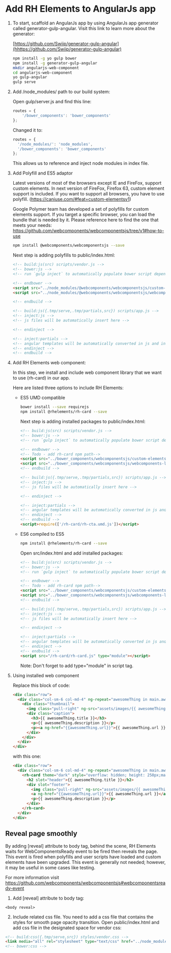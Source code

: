 # Add RH Elements to AngularJs app

1. To start, scaffold an AngularJs app by using AngularJs app generator
called generator-gulp-angular. Visit this link to learn more about the
generator:

    [https://github.com/Swiip/generator-gulp-angular](hhttps://github.com/Swiip/generator-gulp-angular)

    ```bash
    npm install -g yo gulp bower
    npm install -g generator-gulp-angular
    mkdir angularjs-web-component
    cd angularjs-web-component
    yo gulp-angular
    gulp serve
    ```

2. Add /node_modules/ path to our build system:

    Open gulp/server.js and find this line:
    ```javascript
    routes = {
        '/bower_components': 'bower_components'
    };
    ```
    Changed it to:
    ```javascript
    routes = {
      '/node_modules/': 'node_modules',
      '/bower_components': 'bower_components'
    };
    ```

    This allows us to reference and inject node modules in index file.

3.  Add Polyfill and ES5 adaptor

    Latest versions of most of the browsers except IE and FireFox, support custom elements. In next version of FireFox, Firefox  63, custom element support is included. If you want to support all browsers, you have to use polyfill. (https://caniuse.com/#feat=custom-elementsv1)

    Google Polymer team has developed a set of polyfills for custom elements support. If you target a specific browser, you can load the bundle that is needed by it. Please reference here to find the one that meets your needs: https://github.com/webcomponents/webcomponentsjs/tree/v1#how-to-use

    ```bash
    npm install @webcomponents/webcomponentsjs --save
    ```

    Next step is adding polyfills to public/index.html:

    ```html
    <!-- build:js(src) scripts/vendor.js -->
    <!-- bower:js -->
    <!-- run `gulp inject` to automatically populate bower script dependencies -->

    <!-- endbower -->
    <script src="../node_modules/@webcomponents/webcomponentsjs/custom-elements-es5-adapter.js"></script>
    <script src="../node_modules/@webcomponents/webcomponentsjs/webcomponents-loader.js"></script>

    <!-- endbuild -->

    <!-- build:js({.tmp/serve,.tmp/partials,src}) scripts/app.js -->
    <!-- inject:js -->
    <!-- js files will be automatically insert here -->

    <!-- endinject -->

    <!-- inject:partials -->
    <!-- angular templates will be automatically converted in js and inserted here -->
    <!-- endinject -->
    <!-- endbuild -->
    ```

4. Add RH Elements web component:

    In this step, we install and include web component library that we want to use (rh-card) in our app.

    Here are listed three options to include RH Elements:

    - ES5 UMD compatible
        ```bash
        bower install --save requirejs
        npm install @rhelements/rh-card --save
        ```

        Next step is adding installed packages to public/index.html:

        ```html
        <!-- build:js(src) scripts/vendor.js -->
        <!-- bower:js -->
        <!-- run `gulp inject` to automatically populate bower script dependencies -->

        <!-- endbower -->
        <!-- Todo - add rh-card npm path-->
        <script src="../bower_components/webcomponentsjs/custom-elements-es5-adapter.js"></script>
        <script src="../bower_components/webcomponentsjs/webcomponents-lite.js"></script>
        <!-- endbuild -->

        <!-- build:js({.tmp/serve,.tmp/partials,src}) scripts/app.js -->
        <!-- inject:js -->
        <!-- js files will be automatically insert here -->

        <!-- endinject -->

        <!-- inject:partials -->
        <!-- angular templates will be automatically converted in js and inserted here -->
        <!-- endinject -->
        <!-- endbuild -->
        <script>require(['/rh-card/rh-cta.umd.js'])</script>
        ```

    - ES6 compiled to ES5

        ```bash
        npm install @rhelements/rh-card --save
        ```

        Open src/index.html and add installed packages:

        ```html
        <!-- build:js(src) scripts/vendor.js -->
        <!-- bower:js -->
        <!-- run `gulp inject` to automatically populate bower script dependencies -->

        <!-- endbower -->
        <!-- Todo - add rh-card npm path-->
        <script src="../bower_components/webcomponentsjs/custom-elements-es5-adapter.js"></script>
        <script src="../bower_components/webcomponentsjs/webcomponents-lite.js"></script>
        <!-- endbuild -->

        <!-- build:js({.tmp/serve,.tmp/partials,src}) scripts/app.js -->
        <!-- inject:js -->
        <!-- js files will be automatically insert here -->

        <!-- endinject -->

        <!-- inject:partials -->
        <!-- angular templates will be automatically converted in js and inserted here -->
        <!-- endinject -->
        <!-- endbuild -->
        <script src="/rh-card/rh-card.js" type="module"></script>
        ```

        Note: Don't forget to add type="module" in script tag.

5. Using installed web component

    Replace this block of code:

    ```html
    <div class="row">
      <div class="col-sm-6 col-md-4" ng-repeat="awesomeThing in main.awesomeThings | orderBy:'rank'">
        <div class="thumbnail">
          <img class="pull-right" ng-src="assets/images/{{ awesomeThing.logo }}" alt="{{ awesomeThing.title }}">
          <div class="caption">
            <h3>{{ awesomeThing.title }}</h3>
            <p>{{ awesomeThing.description }}</p>
            <p><a ng-href="{{awesomeThing.url}}">{{ awesomeThing.url }}</a></p>
          </div>
        </div>
      </div>
    </div>
    ```

    with this one:

    ```html
    <div class="row">
      <div class="col-sm-6 col-md-4" ng-repeat="awesomeThing in main.awesomeThings | orderBy:'rank'">
        <rh-card theme="dark" style="overflow: hidden; height: 250px;margin-bottom: 15px;">
          <h2 slot="header">{{ awesomeThing.title }}</h2>
          <div slot="footer">
            <img class="pull-right" ng-src="assets/images/{{ awesomeThing.logo }}" alt="{{ awesomeThing.title }}">
            <a ng-href="{{awesomeThing.url}}">{{ awesomeThing.url }}</a>
            <p>{{ awesomeThing.description }}</p>
          </div>
        </rh-card>
      </div>
    </div>
    ```

## Reveal page smoothly

By adding [reveal] attribute to body tag, behind the scene, RH Elements waits for WebComponentsReady event to be fired then reveals the page. This event is fired when polyfills and user scripts have loaded and custom elements have been upgraded. This event is generally not needed; however, it may be useful in some cases like testing.

For more information visit https://github.com/webcomponents/webcomponentsjs#webcomponentsready-event

1. Add [reveal] attribute to body tag:

  `<body reveal>`

2. Include related css file.
  You need to add a css file that contains the styles for smooth page opacity transition. Open public/index.html and add css file in the designated space for vendor css:

  ```html
  <!-- build:css({.tmp/serve,src}) styles/vendor.css -->
  <link media="all" rel="stylesheet" type="text/css" href="../node_modules/@rhelements/rhelement/rhelement.min.css">
  <!-- bower:css -->
  ```
